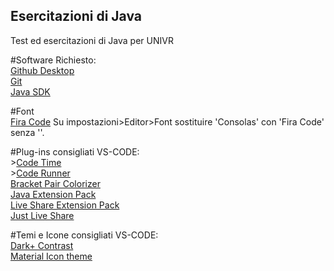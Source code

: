## Esercitazioni di Java
Test ed esercitazioni di Java per UNIVR


#Software Richiesto:
<br/><a href="https://desktop.github.com/">Github Desktop</a>
<br/><a href="https://git-scm.com/downloads">Git</a>
<br/><a href="https://www.oracle.com/technetwork/java/javase/downloads/jdk8-downloads-2133151.html">Java SDK</a>

#Font
<br/><a href="https://github.com/tonsky/FiraCode">Fira Code</a>
Su impostazioni>Editor>Font sostituire 'Consolas' con 'Fira Code' senza ''.

#Plug-ins consigliati VS-CODE:
<br/>><a href="https://marketplace.visualstudio.com/items?itemName=softwaredotcom.swdc-vscode">Code Time</a>
<br/>><a href="https://marketplace.visualstudio.com/items?itemName=formulahendry.code-runner">Code Runner</a>
<br/><a href="https://marketplace.visualstudio.com/items?itemName=CoenraadS.bracket-pair-colorizer-2">Bracket Pair Colorizer</a>
<br/><a href="https://marketplace.visualstudio.com/items?itemName=vscjava.vscode-java-pack">Java Extension Pack</a>
<br/><a href="https://marketplace.visualstudio.com/items?itemName=MS-vsliveshare.vsliveshare-pack">Live Share Extension Pack</a>
<br/><a href="https://marketplace.visualstudio.com/items?itemName=MS-vsliveshare.vsliveshare">Just Live Share</a>


#Temi e Icone consigliati VS-CODE:
<br/><a href="https://marketplace.visualstudio.com/items?itemName=k3a.theme-dark-plus-contrast">Dark+ Contrast</a>
<br/><a href="https://marketplace.visualstudio.com/items?itemName=PKief.material-icon-theme">Material Icon theme</a>